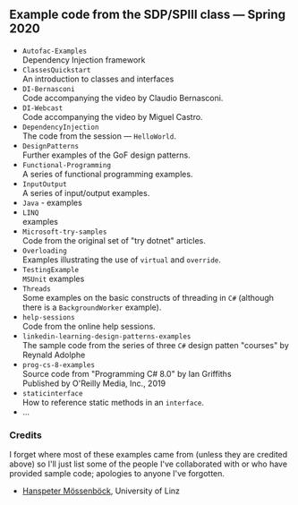 
## Example code from the SDP/SPIII class — Spring 2020

+ `Autofac-Examples`  
	Dependency Injection framework
+ `ClassesQuickstart`  
	An introduction to classes and interfaces
+ `DI-Bernasconi`  
	Code accompanying the video by Claudio Bernasconi.
+ `DI-Webcast`  
	Code accompanying the video by Miguel Castro.
+ `DependencyInjection`  
	The code from the session — `HelloWorld`.
+ `DesignPatterns`  
	Further examples of the GoF design patterns.
+ `Functional-Programming`  
	A series of functional programming examples.
+ `InputOutput`  
	A series of input/output examples.
+ `Java` - examples
+ `LINQ`  
	examples
+ `Microsoft-try-samples`  
	Code from the original set of "try dotnet" articles.
+ `Overloading`  
	Examples illustrating the use of `virtual` and `override`.
+ `TestingExample`  
	`MSUnit` examples
+ `Threads`  
	Some examples on the basic constructs of threading in `C#` (although there is a `BackgroundWorker` example).
+ `help-sessions`  
	Code from the online help sessions.
+ `linkedin-learning-design-patterns-examples`  
	The sample code from the series of three `C#` design patten "courses" by Reynald Adolphe
+ `prog-cs-8-examples`  
	Source code from "Programming C# 8.0" by Ian Griffiths  
	Published by O'Reilly Media, Inc., 2019
+ `staticinterface`  
	How to reference static methods in an `interface`.
+ ...

### Credits

I forget where most of these examples came from (unless they are credited above) so I'll just list some of the people I've collaborated with or who have provided sample code; apologies to anyone I've forgotten.

+ [Hanspeter Mössenböck](http://www.ssw.uni-linz.ac.at/General/Staff/HM/), University of Linz
